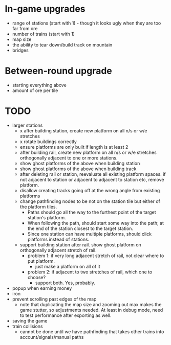 # In-game upgrades
- range of stations (start with 1) - though it looks ugly when they are too far from ore
- number of trains (start with 1)
- map size
- the ability to tear down/build track on mountain
- bridges

# Between-round upgrade
- starting everything above
- amount of ore per tile

# TODO
- larger stations
  - x after building station, create new platform on all n/s or w/e stretches
  - x rotate buildings correctly
  - ensure platforms are only built if length is at least 2
  - after building rail, create new platform on all n/s or w/e stretches
    orthogonally adjacent to one or more stations.
  - show ghost platforms of the above when building station
  - show ghost platforms of the above when building track
  - after deleting rail or station, reevaluate all existing platform spaces. if not adjacent to station or adjacent
    to adjacent to station etc, remove platform.
  - disallow creating tracks going off at the wrong angle from existing platforms
  - change pathfinding nodes to be not on the station tile but either of the platform tiles. 
    - Paths should go all the way to the furthest point of the target station's platform.
    - When following the path, should start some way into the path; at the end of the station closest to the
      target station.
    - Since one station can have multiple platforms, should click platforms instead of stations.
  - support building station after rail. show ghost platform on orthogonally adjacent stretch of rail.
    - problem 1: if very long adjacent stretch of rail, not clear where to put platform. 
      - just make a platform on all of it
    - problem 2: if adjacent to two stretches of rail, which one to choose? 
      - support both. Yes, probably.
- popup when earning money
- iron
- prevent scrolling past edges of the map
  - note that duplicating the map size and zooming out max makes the game stutter, so adjustments needed. 
    At least in debug mode, need to test performance after exporting as well.
- saving the game
- train collisions
  - cannot be done until we have pathfinding that takes other trains into account/signals/manual paths
